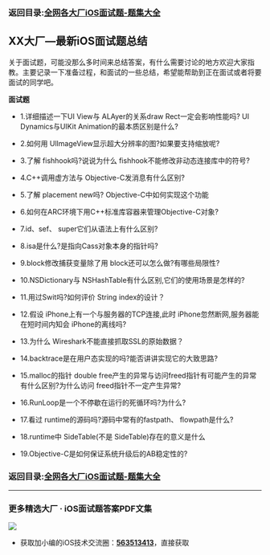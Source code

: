 ### 返回目录:[全网各大厂iOS面试题-题集大全](https://github.com/LGBamboo/iOS-Advanced)

## XX大厂—最新iOS面试题总结

关于面试题，可能没那么多时间来总结答案，有什么需要讨论的地方欢迎大家指教。主要记录一下准备过程，和面试的一些总结，希望能帮助到正在面试或者将要面试的同学吧。

**面试题**

* 1.详细描述一下UI View与 ALAyer的关系draw Rect一定会影响性能吗? UI Dynamics与UIKit Animation的最本质区别是什么?

* 2.如何用 UllmageView显示超大分辨率的图?如果要支持缩放呢?

* 3.了解 fishhook吗?说说为什么 fishhook不能修改非动态连接库中的符号?

* 4.C++调用虚方法与 Objective-C发消息有什么区别?

* 5.了解 placement new吗? Objective-C中如何实现这个功能

* 6.如何在ARC环境下用C++标准库容器来管理Objective-C对象?

* 7.id、sef、 super它们从语法上有什么区别?

* 8.isa是什么?是指向Cass对象本身的指针吗?

* 9.block修改捕获变量除了用 block还可以怎么做?有哪些局限性?

* 10.NSDictionary与 NSHashTable有什么区别,它们的使用场景是怎样的?

* 11.用过Swit吗?如何评价 String index的设计？

* 12.假设 iPhone上有一个与服务器的TCP连接,此时 iPhone忽然断网,服务器能在短时间内知会 iPhone的离线吗?

* 13.为什么 Wireshark不能直接抓取SSL的原始数据？

* 14.backtrace是在用户态实现的吗?能否讲讲实现它的大致思路?

* 15.malloc的指针 double free产生的异常与访问freed指针有可能产生的异常有什么区别?为什么访问 freed指针不一定产生异常?

* 16.RunLoop是一个不停歇在运行的死循环吗?为什么?

* 17.看过 runtime的源码吗?源码中常有的fastpath、 flowpath是什么?

* 18.runtime中 SideTable(不是 SideTable)存在的意义是什么

* 19.Objective-C是如何保证系统升级后的AB稳定性的?

### 返回目录:[全网各大厂iOS面试题-题集大全](https://github.com/LGBamboo/iOS-Advanced)

***
### 更多精选大厂 · iOS面试题答案PDF文集

![](https://upload-images.jianshu.io/upload_images/17495317-e01b6f4e054727b7.png?imageMogr2/auto-orient/strip%7CimageView2/2/w/1240)
* 获取加小编的iOS技术交流圈：**[563513413](https://jq.qq.com/?_wv=1027&k=GynQasZN)**，直接获取
